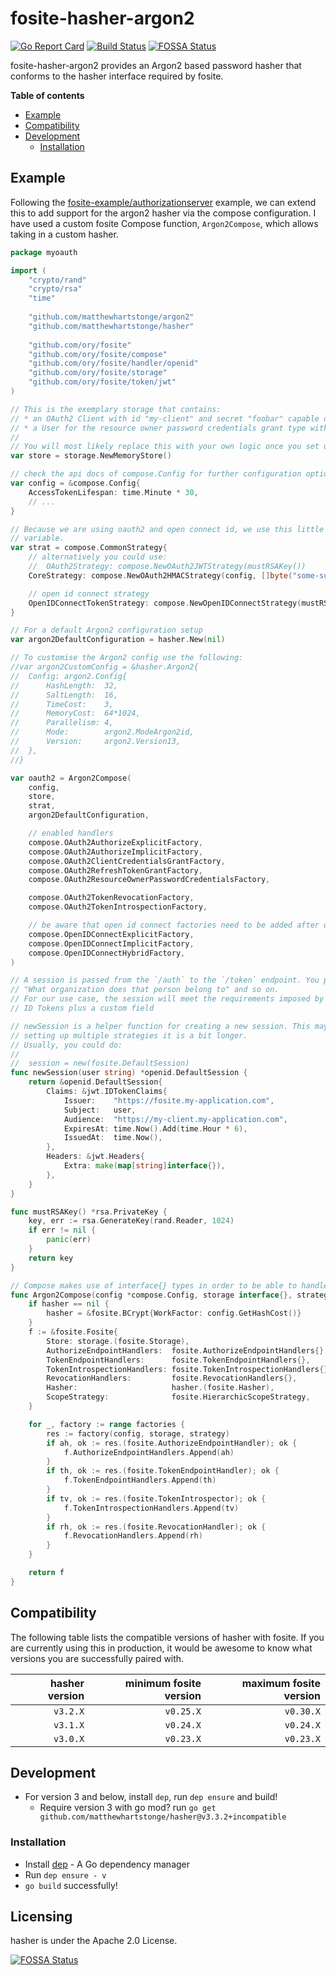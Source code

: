 # fosite-hasher-argon2
[![Go Report Card](https://goreportcard.com/badge/github.com/matthewhartstonge/hasher)](https://goreportcard.com/report/github.com/matthewhartstonge/hasher) [![Build Status](https://travis-ci.org/matthewhartstonge/hasher.svg?branch=master)](https://travis-ci.org/matthewhartstonge/hasher) [![FOSSA Status](https://app.fossa.io/api/projects/git%2Bgithub.com%2Fmatthewhartstonge%2Fhasher.svg?type=shield)](https://app.fossa.io/projects/git%2Bgithub.com%2Fmatthewhartstonge%2Fhasher?ref=badge_shield)

fosite-hasher-argon2 provides an Argon2 based password hasher that conforms to 
the hasher interface required by fosite.

**Table of contents**
- [Example](#example)
- [Compatibility](#compatibility)
- [Development](#development)
  - [Installation](#installation)

## Example
Following the [fosite-example/authorizationserver](https://github.com/ory/fosite-example/blob/master/authorizationserver/oauth2.go) 
example, we can extend this to add support for the argon2 hasher via the compose 
configuration. I have used a custom fosite Compose function, `Argon2Compose`, 
which allows taking in a custom hasher.

```go
package myoauth

import (
	"crypto/rand"
	"crypto/rsa"
	"time"
	
	"github.com/matthewhartstonge/argon2"
	"github.com/matthewhartstonge/hasher"
	
	"github.com/ory/fosite"
	"github.com/ory/fosite/compose"
	"github.com/ory/fosite/handler/openid"
	"github.com/ory/fosite/storage"
	"github.com/ory/fosite/token/jwt"
)

// This is the exemplary storage that contains:
// * an OAuth2 Client with id "my-client" and secret "foobar" capable of all oauth2 and open id connect grant and response types.
// * a User for the resource owner password credentials grant type with usename "peter" and password "secret".
//
// You will most likely replace this with your own logic once you set up a real world application.
var store = storage.NewMemoryStore()

// check the api docs of compose.Config for further configuration options
var config = &compose.Config{
	AccessTokenLifespan: time.Minute * 30,
	// ...
}

// Because we are using oauth2 and open connect id, we use this little helper to combine the two in one
// variable.
var strat = compose.CommonStrategy{
	// alternatively you could use:
	//  OAuth2Strategy: compose.NewOAuth2JWTStrategy(mustRSAKey())
	CoreStrategy: compose.NewOAuth2HMACStrategy(config, []byte("some-super-cool-secret-that-nobody-knows")),

	// open id connect strategy
	OpenIDConnectTokenStrategy: compose.NewOpenIDConnectStrategy(mustRSAKey()),
}

// For a default Argon2 configuration setup
var argon2DefaultConfiguration = hasher.New(nil)

// To customise the Argon2 config use the following:
//var argon2CustomConfig = &hasher.Argon2{
//	Config: argon2.Config{
//		HashLength:  32,
//		SaltLength:  16,
//		TimeCost:    3,
//		MemoryCost:  64*1024,
//		Parallelism: 4,
//		Mode:        argon2.ModeArgon2id,
//		Version:     argon2.Version13,
//	},
//}

var oauth2 = Argon2Compose(
	config,
	store,
	strat,
	argon2DefaultConfiguration,

	// enabled handlers
	compose.OAuth2AuthorizeExplicitFactory,
	compose.OAuth2AuthorizeImplicitFactory,
	compose.OAuth2ClientCredentialsGrantFactory,
	compose.OAuth2RefreshTokenGrantFactory,
	compose.OAuth2ResourceOwnerPasswordCredentialsFactory,

	compose.OAuth2TokenRevocationFactory,
	compose.OAuth2TokenIntrospectionFactory,

	// be aware that open id connect factories need to be added after oauth2 factories to work properly.
	compose.OpenIDConnectExplicitFactory,
	compose.OpenIDConnectImplicitFactory,
	compose.OpenIDConnectHybridFactory,
)

// A session is passed from the `/auth` to the `/token` endpoint. You probably want to store data like: "Who made the request",
// "What organization does that person belong to" and so on.
// For our use case, the session will meet the requirements imposed by JWT access tokens, HMAC access tokens and OpenID Connect
// ID Tokens plus a custom field

// newSession is a helper function for creating a new session. This may look like a lot of code but since we are
// setting up multiple strategies it is a bit longer.
// Usually, you could do:
//
//  session = new(fosite.DefaultSession)
func newSession(user string) *openid.DefaultSession {
	return &openid.DefaultSession{
		Claims: &jwt.IDTokenClaims{
			Issuer:    "https://fosite.my-application.com",
			Subject:   user,
			Audience:  "https://my-client.my-application.com",
			ExpiresAt: time.Now().Add(time.Hour * 6),
			IssuedAt:  time.Now(),
		},
		Headers: &jwt.Headers{
			Extra: make(map[string]interface{}),
		},
	}
}

func mustRSAKey() *rsa.PrivateKey {
	key, err := rsa.GenerateKey(rand.Reader, 1024)
	if err != nil {
		panic(err)
	}
	return key
}

// Compose makes use of interface{} types in order to be able to handle a all types of stores, strategies and handlers.
func Argon2Compose(config *compose.Config, storage interface{}, strategy interface{}, hasher interface{}, factories ...compose.Factory) fosite.OAuth2Provider {
	if hasher == nil {
		hasher = &fosite.BCrypt{WorkFactor: config.GetHashCost()}
	}
	f := &fosite.Fosite{
		Store: storage.(fosite.Storage),
		AuthorizeEndpointHandlers:  fosite.AuthorizeEndpointHandlers{},
		TokenEndpointHandlers:      fosite.TokenEndpointHandlers{},
		TokenIntrospectionHandlers: fosite.TokenIntrospectionHandlers{},
		RevocationHandlers:         fosite.RevocationHandlers{},
		Hasher:                     hasher.(fosite.Hasher),
		ScopeStrategy:              fosite.HierarchicScopeStrategy,
	}

	for _, factory := range factories {
		res := factory(config, storage, strategy)
		if ah, ok := res.(fosite.AuthorizeEndpointHandler); ok {
			f.AuthorizeEndpointHandlers.Append(ah)
		}
		if th, ok := res.(fosite.TokenEndpointHandler); ok {
			f.TokenEndpointHandlers.Append(th)
		}
		if tv, ok := res.(fosite.TokenIntrospector); ok {
			f.TokenIntrospectionHandlers.Append(tv)
		}
		if rh, ok := res.(fosite.RevocationHandler); ok {
			f.RevocationHandlers.Append(rh)
		}
	}

	return f
}
```

## Compatibility
The following table lists the compatible versions of hasher with fosite. 
If you are currently using this in production, it would be awesome to 
know what versions you are successfully paired with.

| hasher version  | minimum fosite version | maximum fosite version | 
|----------------:|-----------------------:|-----------------------:|
|       `v3.2.X`  |              `v0.25.X` |              `v0.30.X` |
|       `v3.1.X`  |              `v0.24.X` |              `v0.24.X` |
|       `v3.0.X`  |              `v0.23.X` |              `v0.23.X` |


## Development
- For version 3 and below, install `dep`, run `dep ensure` and build!
    - Require version 3 with go mod? run `go get github.com/matthewhartstonge/hasher@v3.3.2+incompatible`

### Installation
- Install [dep](https://golang.github.io/dep/) - A Go dependency manager
- Run `dep ensure - v`
- `go build` successfully! 

## Licensing
hasher is under the Apache 2.0 License.

[![FOSSA Status](https://app.fossa.io/api/projects/git%2Bgithub.com%2Fmatthewhartstonge%2Fhasher.svg?type=large)](https://app.fossa.io/projects/git%2Bgithub.com%2Fmatthewhartstonge%2Fhasher?ref=badge_large)
